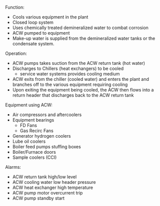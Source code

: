 Function:
-	Cools various equipment in the plant
-	Closed loop system
-	Uses chemically treated demineralized water to combat corrosion
-	ACW pumped to equipment
-	Make-up water is supplied from the demineralized water tanks or the condensate system.

Operation:
-	ACW pumps takes suction from the ACW return tank (hot water)
-	Discharges to Chillers (heat exchangers) to be cooled
	-	service water systems provides cooling medium
-	ACW exits from the chiller (cooled water) and enters the plant and branches off to the various equipment requiring cooling
-	Upon exiting the equipment being cooled, the ACW then flows into a return header that discharges back to the ACW return tank

Equipment using ACW:
-	Air compressors and aftercoolers
-	Equipment bearings
	-	FD Fans
	-	Gas Recirc Fans
-	Generator hydrogen coolers
-	Lube oil coolers
-	Boiler feed pumps stuffing boxes
-	Boiler/Furnace doors
-	Sample coolers (CCI)

Alarms:
-	ACW return tank high/low level
-	ACW cooling water low header pressure
-	ACW heat exchanger high temperature
-	ACW pump motor overcurrent trip
-	ACW pump standby start